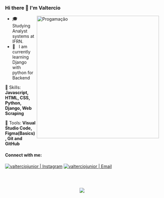 ### Hi there 👋 I'm Valtercio

<img src="https://institute.careerguide.com/wp-content/uploads/2020/10/prog.gif" min-width="400px" max-width="400px" width="400px" align="right" alt="Progamação ">

<p align="left"> 
  <ul>
    <li>🎓 &nbsp; Studying Analyst systems at IFRN.</li>
    <li>📘 &nbsp; I am currently learning Django with python for Backend</li>
  </ul>
</p>

<p align="left">
  🦄 Skills: <strong>Javascript, HTML, CSS, Python, Django, Web Scraping</strong>
</p>

<p align="left">
  💼 Tools: <strong>Visual Studio Code, Figma(Basics), Git and GitHub</strong>
</p>

#### Connect with me:

[<img align="center" alt="valterciojunior | Instagram" src="https://img.shields.io/badge/Instagram-valtercio_j-blue?style=flat-square&logo=instagram" />][instagram]
[<img align="center" alt="valterciojunior | Email" src="https://img.shields.io/badge/Email-juniorvaltercio2015@gmal.com-blue?style=flat-square&logo=gmail" />][email]

<br />
<br />
<a href="https://github.com/valtercioj/valtercioj">
  <p align="center">
    <img align="center" src="https://github-readme-stats.vercel.app/api/top-langs/?username=valtercioj&&theme=chartreuse-dark&show_icons=true&langs_count=15" />
  </p>
</a>

[instagram]: https://www.instagram.com/valtercio_j/
[email]: mailto:juniorvaltercio2015@gmail.com
